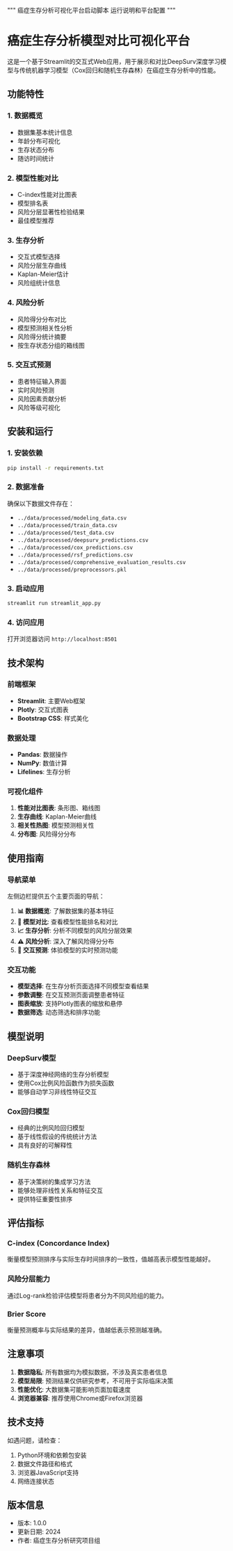 """
癌症生存分析可视化平台启动脚本
运行说明和平台配置
"""

# 癌症生存分析模型对比可视化平台

这是一个基于Streamlit的交互式Web应用，用于展示和对比DeepSurv深度学习模型与传统机器学习模型（Cox回归和随机生存森林）在癌症生存分析中的性能。

## 功能特性

### 1. 数据概览
- 数据集基本统计信息
- 年龄分布可视化
- 生存状态分布
- 随访时间统计

### 2. 模型性能对比
- C-index性能对比图表
- 模型排名表
- 风险分层显著性检验结果
- 最佳模型推荐

### 3. 生存分析
- 交互式模型选择
- 风险分层生存曲线
- Kaplan-Meier估计
- 风险组统计信息

### 4. 风险分析
- 风险得分分布对比
- 模型预测相关性分析
- 风险得分统计摘要
- 按生存状态分组的箱线图

### 5. 交互式预测
- 患者特征输入界面
- 实时风险预测
- 风险因素贡献分析
- 风险等级可视化

## 安装和运行

### 1. 安装依赖
```bash
pip install -r requirements.txt
```

### 2. 数据准备
确保以下数据文件存在：
- `../data/processed/modeling_data.csv`
- `../data/processed/train_data.csv`
- `../data/processed/test_data.csv`
- `../data/processed/deepsurv_predictions.csv`
- `../data/processed/cox_predictions.csv`
- `../data/processed/rsf_predictions.csv`
- `../data/processed/comprehensive_evaluation_results.csv`
- `../data/processed/preprocessors.pkl`

### 3. 启动应用
```bash
streamlit run streamlit_app.py
```

### 4. 访问应用
打开浏览器访问 `http://localhost:8501`

## 技术架构

### 前端框架
- **Streamlit**: 主要Web框架
- **Plotly**: 交互式图表
- **Bootstrap CSS**: 样式美化

### 数据处理
- **Pandas**: 数据操作
- **NumPy**: 数值计算
- **Lifelines**: 生存分析

### 可视化组件
1. **性能对比图表**: 条形图、箱线图
2. **生存曲线**: Kaplan-Meier曲线
3. **相关性热图**: 模型预测相关性
4. **分布图**: 风险得分分布

## 使用指南

### 导航菜单
左侧边栏提供五个主要页面的导航：

1. **📊 数据概览**: 了解数据集的基本特征
2. **🔬 模型对比**: 查看模型性能排名和对比
3. **📈 生存分析**: 分析不同模型的风险分层效果
4. **⚠️ 风险分析**: 深入了解风险得分分布
5. **🎯 交互预测**: 体验模型的实时预测功能

### 交互功能
- **模型选择**: 在生存分析页面选择不同模型查看结果
- **参数调整**: 在交互预测页面调整患者特征
- **图表缩放**: 支持Plotly图表的缩放和悬停
- **数据筛选**: 动态筛选和排序功能

## 模型说明

### DeepSurv模型
- 基于深度神经网络的生存分析模型
- 使用Cox比例风险函数作为损失函数
- 能够自动学习非线性特征交互

### Cox回归模型
- 经典的比例风险回归模型
- 基于线性假设的传统统计方法
- 具有良好的可解释性

### 随机生存森林
- 基于决策树的集成学习方法
- 能够处理非线性关系和特征交互
- 提供特征重要性排序

## 评估指标

### C-index (Concordance Index)
衡量模型预测排序与实际生存时间排序的一致性，值越高表示模型性能越好。

### 风险分层能力
通过Log-rank检验评估模型将患者分为不同风险组的能力。

### Brier Score
衡量预测概率与实际结果的差异，值越低表示预测越准确。

## 注意事项

1. **数据隐私**: 所有数据均为模拟数据，不涉及真实患者信息
2. **模型局限**: 预测结果仅供研究参考，不可用于实际临床决策
3. **性能优化**: 大数据集可能影响页面加载速度
4. **浏览器兼容**: 推荐使用Chrome或Firefox浏览器

## 技术支持

如遇问题，请检查：
1. Python环境和依赖包安装
2. 数据文件路径和格式
3. 浏览器JavaScript支持
4. 网络连接状态

## 版本信息

- 版本: 1.0.0
- 更新日期: 2024
- 作者: 癌症生存分析研究项目组